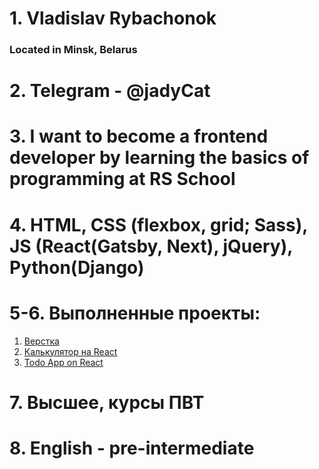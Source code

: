 # 1. Vladislav Rybachonok
### Located in Minsk, Belarus

# 2. Telegram - @jadyCat
# 3. I want to become a frontend developer by learning the basics of programming at RS School
# 4. HTML, CSS (flexbox, grid; Sass), JS (React(Gatsby, Next), jQuery), Python(Django)
# 5-6. Выполненные проекты:
   1. [Верстка](https://vhoreho.github.io/lasles/)
   2. [Калькулятор на React](https://csb-kn37z.netlify.app/)
   3. [Todo App on React](https://todo-app-vpik.netlify.app/)
   
# 7. Высшее, курсы ПВТ
# 8. English - pre-intermediate
